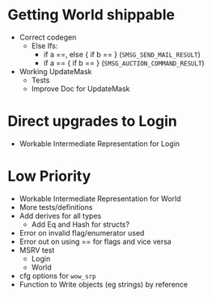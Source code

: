 # Getting World shippable

* Correct codegen
  * Else Ifs:
    - if a ==, else { if b ==  } (`SMSG_SEND_MAIL_RESULT`)
    - if a == { if b == } (`SMSG_AUCTION_COMMAND_RESULT`)
* Working UpdateMask
  * Tests
  * Improve Doc for UpdateMask

# Direct upgrades to Login

* Workable Intermediate Representation for Login

# Low Priority

* Workable Intermediate Representation for World
* More tests/definitions
* Add derives for all types
  * Add Eq and Hash for structs?
* Error on invalid flag/enumerator used
* Error out on using == for flags and vice versa
* MSRV test
  * Login
  * World
* cfg options for `wow_srp`
* Function to Write objects (eg strings) by reference
